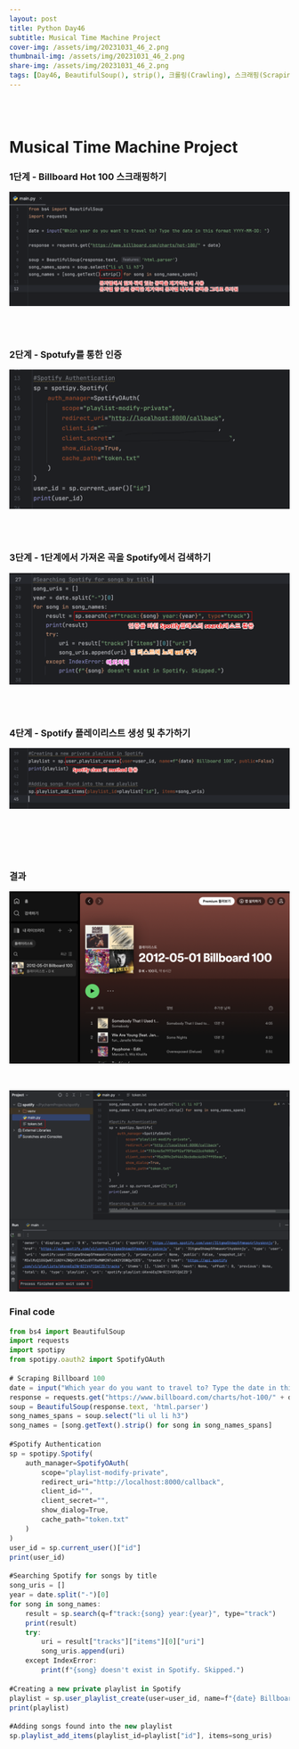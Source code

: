 ```yaml
---
layout: post
title: Python Day46
subtitle: Musical Time Machine Project
cover-img: /assets/img/20231031_46_2.png
thumbnail-img: /assets/img/20231031_46_2.png
share-img: /assets/img/20231031_46_2.png
tags: [Day46, BeautifulSoup(), strip(), 크롤링(Crawling), 스크래핑(Scraping), API활용, 음악리스트 생성]
---
```

    
<br><br>

# Musical Time Machine Project  
  
### 1단계 - Billboard Hot 100 스크래핑하기  
![1](/assets/img/20231031_46_1.png)

<br><br>

### 2단계 - Spotufy를 통한 인증  
![3](/assets/img/20231031_46_3.png)  

<br><br>

### 3단계 - 1단계에서 가져온 곡을 Spotify에서 검색하기  
![4](/assets/img/20231031_46_4.png)  

<br><br>

### 4단계 - Spotify 플레이리스트 생성 및 추가하기  
![5](/assets/img/20231031_46_5.png)  

<br><br><br><br>

### 결과 
![2](/assets/img/20231031_46_2.png)  

<br>
  
![6](/assets/img/20231031_46_6.png)  
   

### Final code
```javascript
from bs4 import BeautifulSoup
import requests
import spotipy
from spotipy.oauth2 import SpotifyOAuth

# Scraping Billboard 100
date = input("Which year do you want to travel to? Type the date in this format YYYY-MM-DD: ")
response = requests.get("https://www.billboard.com/charts/hot-100/" + date)
soup = BeautifulSoup(response.text, 'html.parser')
song_names_spans = soup.select("li ul li h3")
song_names = [song.getText().strip() for song in song_names_spans]

#Spotify Authentication
sp = spotipy.Spotify(
    auth_manager=SpotifyOAuth(
        scope="playlist-modify-private",
        redirect_uri="http://localhost:8000/callback",
        client_id="",
        client_secret="",
        show_dialog=True,
        cache_path="token.txt"
    )
)
user_id = sp.current_user()["id"]
print(user_id)

#Searching Spotify for songs by title
song_uris = []
year = date.split("-")[0]
for song in song_names:
    result = sp.search(q=f"track:{song} year:{year}", type="track")
    print(result)
    try:
        uri = result["tracks"]["items"][0]["uri"]
        song_uris.append(uri)
    except IndexError:
        print(f"{song} doesn't exist in Spotify. Skipped.")

#Creating a new private playlist in Spotify
playlist = sp.user_playlist_create(user=user_id, name=f"{date} Billboard 100", public=False)
print(playlist)

#Adding songs found into the new playlist
sp.playlist_add_items(playlist_id=playlist["id"], items=song_uris)
```
